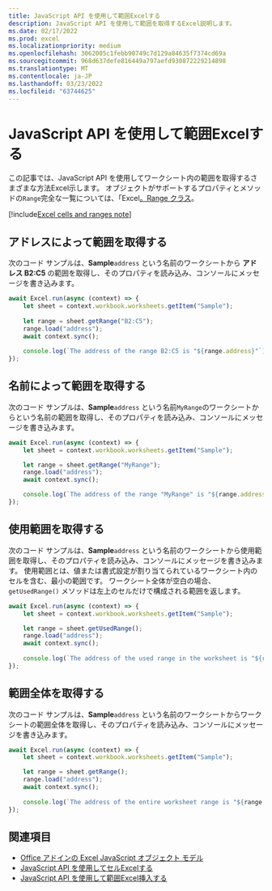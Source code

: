 ```yaml
---
title: JavaScript API を使用して範囲Excelする
description: JavaScript API を使用して範囲を取得するExcel説明します。
ms.date: 02/17/2022
ms.prod: excel
ms.localizationpriority: medium
ms.openlocfilehash: 3062005c1febb90749c7d129a84635f7374cd69a
ms.sourcegitcommit: 968d637defe816449a797aefd930872229214898
ms.translationtype: MT
ms.contentlocale: ja-JP
ms.lasthandoff: 03/23/2022
ms.locfileid: "63744625"
---
```

# <a name="get-a-range-using-the-excel-javascript-api"></a>JavaScript API を使用して範囲Excelする

この記事では、JavaScript API を使用してワークシート内の範囲を取得するさまざまな方法Excel示します。 オブジェクトがサポートするプロパティとメソッドの`Range`完全な一覧については、「Excel[。Range クラス](/javascript/api/excel/excel.range)。

[!include[Excel cells and ranges note](../includes/note-excel-cells-and-ranges.md)]

## <a name="get-range-by-address"></a>アドレスによって範囲を取得する

次のコード サンプルは、**Sample**`address` という名前のワークシートから **アドレス B2:C5** の範囲を取得し、そのプロパティを読み込み、コンソールにメッセージを書き込みます。

```js
await Excel.run(async (context) => {
    let sheet = context.workbook.worksheets.getItem("Sample");
    
    let range = sheet.getRange("B2:C5");
    range.load("address");
    await context.sync();
    
    console.log(`The address of the range B2:C5 is "${range.address}"`);
});
```

## <a name="get-range-by-name"></a>名前によって範囲を取得する

次のコード サンプルは、**Sample**`address` という名前`MyRange`のワークシートからという名前の範囲を取得し、そのプロパティを読み込み、コンソールにメッセージを書き込みます。

```js
await Excel.run(async (context) => {
    let sheet = context.workbook.worksheets.getItem("Sample");

    let range = sheet.getRange("MyRange");
    range.load("address");
    await context.sync();

    console.log(`The address of the range "MyRange" is "${range.address}"`);
});
```

## <a name="get-used-range"></a>使用範囲を取得する

次のコード サンプルは、**Sample**`address` という名前のワークシートから使用範囲を取得し、そのプロパティを読み込み、コンソールにメッセージを書き込みます。 使用範囲とは、値または書式設定が割り当てられているワークシート内のセルを含む、最小の範囲です。 ワークシート全体が空白の場合、 `getUsedRange()` メソッドは左上のセルだけで構成される範囲を返します。

```js
await Excel.run(async (context) => {
    let sheet = context.workbook.worksheets.getItem("Sample");

    let range = sheet.getUsedRange();
    range.load("address");
    await context.sync();
    
    console.log(`The address of the used range in the worksheet is "${range.address}"`);
});
```

## <a name="get-entire-range"></a>範囲全体を取得する

次のコード サンプルは、**Sample**`address` という名前のワークシートからワークシートの範囲全体を取得し、そのプロパティを読み込み、コンソールにメッセージを書き込みます。

```js
await Excel.run(async (context) => {
    let sheet = context.workbook.worksheets.getItem("Sample");

    let range = sheet.getRange();
    range.load("address");
    await context.sync();
    
    console.log(`The address of the entire worksheet range is "${range.address}"`);
});
```

## <a name="see-also"></a>関連項目

- [Office アドインの Excel JavaScript オブジェクト モデル](excel-add-ins-core-concepts.md)
- [JavaScript API を使用してセルExcelする](excel-add-ins-cells.md)
- [JavaScript API を使用して範囲Excel挿入する](excel-add-ins-ranges-insert.md)
